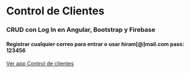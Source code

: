 # Control de Clientes

### CRUD con Log In en Angular, Bootstrap y Firebase 

#### Registrar cualquier correo para entrar o usar hiram[@]mail.com pass: 123456

 [Ver app Control de clientes](https://control-clientes-1bc44.web.app/)

